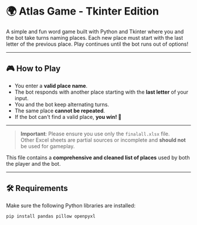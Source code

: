 # 🌍 Atlas Game - Tkinter Edition

A simple and fun word game built with Python and Tkinter where you and the bot take turns naming places. Each new place must start with the last letter of the previous place. Play continues until the bot runs out of options!

---

## 🎮 How to Play

- You enter a **valid place name**.
- The bot responds with another place starting with the **last letter** of your input.
- You and the bot keep alternating turns.
- The same place **cannot be repeated**.
- If the bot can't find a valid place, **you win! 🎉**

---


> **Important**: Please ensure you use only the `finalall.xlsx` file.  
> Other Excel sheets are partial sources or incomplete and **should not** be used for gameplay.

This file contains a **comprehensive and cleaned list of places** used by both the player and the bot.

---

## 🛠️ Requirements

Make sure the following Python libraries are installed:

```bash
pip install pandas pillow openpyxl

